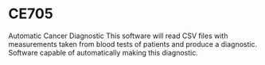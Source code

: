 # CE705
Automatic Cancer Diagnostic 
This software will read CSV files with measurements taken from blood tests of patients and produce a diagnostic.
Software capable of automatically making this diagnostic.
